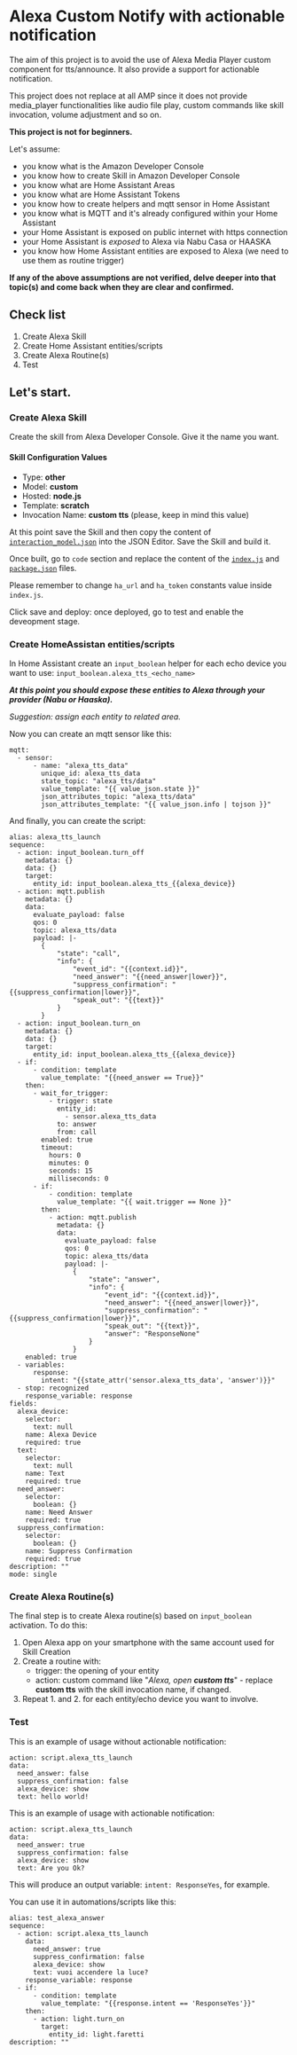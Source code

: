 # Alexa Custom Notify with actionable notification

The aim of this project is to avoid the use of Alexa Media Player custom component for tts/announce. It also provide a support for actionable notification.

This project does not replace at all AMP since it does not provide media_player functionalities like audio file play, custom commands like skill invocation, volume adjustment and so on.

**This project is not for beginners.**

Let's assume:
- you know what is the Amazon Developer Console
- you know how to create Skill in Amazon Developer Console
- you know what are Home Assistant Areas
- you know what are Home Assistant Tokens
- you know how to create helpers and mqtt sensor in Home Assistant
- you know what is MQTT and it's already configured within your Home Assistant
- your Home Assistant is exposed on public internet with https connection
- your Home Assistant is _exposed_ to Alexa via Nabu Casa or HAASKA
- you know how Home Assistant entities are exposed to Alexa (we need to use them as routine trigger)

**If any of the above assumptions are not verified, delve deeper into that topic(s) and come back when they are clear and confirmed.**

## Check list
1. Create Alexa Skill
2. Create Home Assistant entities/scripts
3. Create Alexa Routine(s)
4. Test
 
## Let's start.

### Create Alexa Skill
Create the skill from Alexa Developer Console. Give it the name you want.

#### Skill Configuration Values

- Type: **other**
- Model: **custom**
- Hosted: **node.js**
- Template: **scratch**
- Invocation Name: **custom tts** (please, keep in mind this value)

At this point save the Skill and then copy the content of [```interaction_model.json```](https://github.com/gianlucasullazzo/alexa_my_notify/blob/main/interaction_model.json) into the JSON Editor.
Save the Skill and build it.

Once built, go to ```code``` section and replace the content of the [```index.js```](https://github.com/gianlucasullazzo/alexa_my_notify/blob/main/index.js) and [```package.json```](https://github.com/gianlucasullazzo/alexa_my_notify/blob/main/package.json) files.

Please remember to change ```ha_url``` and ```ha_token``` constants value inside ```index.js```.


Click save and deploy: once deployed, go to test and enable the deveopment stage.


### Create HomeAssistan entities/scripts
In Home Assistant create an ```input_boolean``` helper for each echo device you want to use: ```input_boolean.alexa_tts_<echo_name>```

***At this point you should expose these entities to Alexa through your provider (Nabu or Haaska).***

_Suggestion: assign each entity to related area._


Now you can create an mqtt sensor like this:
```
mqtt:
  - sensor:
      - name: "alexa_tts_data"
        unique_id: alexa_tts_data
        state_topic: "alexa_tts/data"
        value_template: "{{ value_json.state }}"
        json_attributes_topic: "alexa_tts/data"
        json_attributes_template: "{{ value_json.info | tojson }}"
```



And finally, you can create the script:


```
alias: alexa_tts_launch
sequence:
  - action: input_boolean.turn_off
    metadata: {}
    data: {}
    target:
      entity_id: input_boolean.alexa_tts_{{alexa_device}}
  - action: mqtt.publish
    metadata: {}
    data:
      evaluate_payload: false
      qos: 0
      topic: alexa_tts/data
      payload: |-
        {
            "state": "call",
            "info": {
                "event_id": "{{context.id}}",
                "need_answer": "{{need_answer|lower}}",
                "suppress_confirmation": "{{suppress_confirmation|lower}}",
                "speak_out": "{{text}}"
            }
        }
  - action: input_boolean.turn_on
    metadata: {}
    data: {}
    target:
      entity_id: input_boolean.alexa_tts_{{alexa_device}}
  - if:
      - condition: template
        value_template: "{{need_answer == True}}"
    then:
      - wait_for_trigger:
          - trigger: state
            entity_id:
              - sensor.alexa_tts_data
            to: answer
            from: call
        enabled: true
        timeout:
          hours: 0
          minutes: 0
          seconds: 15
          milliseconds: 0
      - if:
          - condition: template
            value_template: "{{ wait.trigger == None }}"
        then:
          - action: mqtt.publish
            metadata: {}
            data:
              evaluate_payload: false
              qos: 0
              topic: alexa_tts/data
              payload: |-
                {
                    "state": "answer",
                    "info": {
                        "event_id": "{{context.id}}",
                        "need_answer": "{{need_answer|lower}}",
                        "suppress_confirmation": "{{suppress_confirmation|lower}}",
                        "speak_out": "{{text}}",
                        "answer": "ResponseNone"
                    }
                }
    enabled: true
  - variables:
      response:
        intent: "{{state_attr('sensor.alexa_tts_data', 'answer')}}"
  - stop: recognized
    response_variable: response
fields:
  alexa_device:
    selector:
      text: null
    name: Alexa Device
    required: true
  text:
    selector:
      text: null
    name: Text
    required: true
  need_answer:
    selector:
      boolean: {}
    name: Need Answer
    required: true
  suppress_confirmation:
    selector:
      boolean: {}
    name: Suppress Confirmation
    required: true
description: ""
mode: single
```

### Create Alexa Routine(s)
The final step is to create Alexa routine(s) based on ```input_boolean``` activation.
To do this:
1. Open Alexa app on your smartphone with the same account used for Skill Creation
2. Create a routine with:
   - trigger: the opening of your entity
   - action: custom command like "_Alexa, open **custom tts**_" - replace **custom tts** with the skill invocation name, if changed.
3. Repeat 1. and 2. for each entity/echo device you want to involve.

### Test
This is an example of usage without actionable notification:
```
action: script.alexa_tts_launch
data:
  need_answer: false
  suppress_confirmation: false
  alexa_device: show
  text: hello world!
```

This is an example of usage with actionable notification:
```
action: script.alexa_tts_launch
data:
  need_answer: true
  suppress_confirmation: false
  alexa_device: show
  text: Are you Ok?
```

This will produce an output variable: ```intent: ResponseYes```, for example.

You can use it in automations/scripts like this:
```
alias: test_alexa_answer
sequence:
  - action: script.alexa_tts_launch
    data:
      need_answer: true
      suppress_confirmation: false
      alexa_device: show
      text: vuoi accendere la luce?
    response_variable: response
  - if:
      - condition: template
        value_template: "{{response.intent == 'ResponseYes'}}"
    then:
      - action: light.turn_on
        target:
          entity_id: light.faretti
description: ""
```
